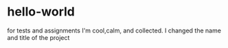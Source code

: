 # hello-world
for tests and assignments
I'm cool,calm, and collected.
I changed the name and title of the project
